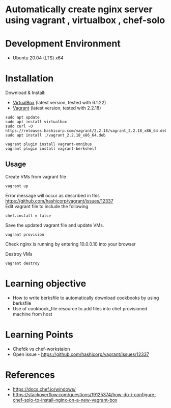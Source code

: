 
# Automatically create nginx server using vagrant , virtualbox , chef-solo

# Development Environment
- Ubuntu 20.04 (LTS) x64

# Installation

Download & Install:
- [VirtualBox](https://www.virtualbox.org/wiki/Downloads) (latest version, tested with 6.1.22)
- [Vagrant](https://www.vagrantup.com/downloads.html) (latest version, tested with 2.2.18)

```shell
sudo apt update
sudo apt install virtualbox
sudo curl -O https://releases.hashicorp.com/vagrant/2.2.18/vagrant_2.2.18_x86_64.deb
sudo apt install ./vagrant_2.2.18_x86_64.deb
```

```shell
vagrant plugin install vagrant-omnibus
vagrant plugin install vagrant-berkshelf
```

## Usage

Create VMs from vagrant file

```shell
vagrant up
```

Error message will occur as described in this https://github.com/hashicorp/vagrant/issues/12337 <br >
Edit vagrant file to include the following

```shell
chef.install = false
```
Save the updated vagrant file and update VMs.
```shell
vagrant provision
```

Check nginx is running by entering 10.0.0.10 into your browser

Destroy VMs

```shell
vagrant destroy
```
# Learning objective
* How to write berksfile to automatically download cookbooks by using berksfile
* Use of cookbook_file resource to add files into chef provisioned machine from host

# Learning Points
* Chefdk vs chef-workstaion
* Open issue - https://github.com/hashicorp/vagrant/issues/12337

# References
* https://docs.chef.io/windows/
* https://stackoverflow.com/questions/19125374/how-do-i-configure-chef-solo-to-install-nginx-on-a-new-vagrant-box
